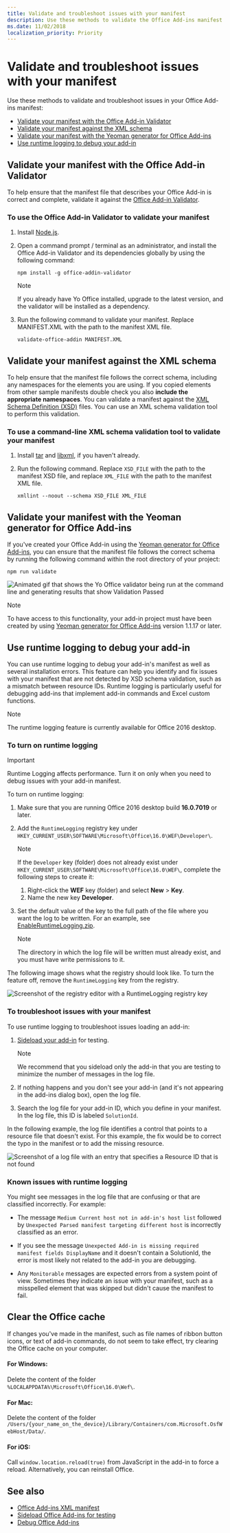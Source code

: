 ```yaml
---
title: Validate and troubleshoot issues with your manifest
description: Use these methods to validate the Office Add-ins manifest.
ms.date: 11/02/2018
localization_priority: Priority
---
```


# Validate and troubleshoot issues with your manifest

Use these methods to validate and troubleshoot issues in your Office Add-ins manifest: 

- [Validate your manifest with the Office Add-in Validator](#validate-your-manifest-with-the-office-add-in-validator)	
- [Validate your manifest against the XML schema](#validate-your-manifest-against-the-xml-schema)
- [Validate your manifest with the Yeoman generator for Office Add-ins](#validate-your-manifest-with-the-yeoman-generator-for-office-add-ins)
- [Use runtime logging to debug your add-in](#use-runtime-logging-to-debug-your-add-in)


## Validate your manifest with the Office Add-in Validator

To help ensure that the manifest file that describes your Office Add-in is correct and complete, validate it against the [Office Add-in Validator](https://github.com/OfficeDev/office-addin-validator).

### To use the Office Add-in Validator to validate your manifest

1. Install [Node.js](https://nodejs.org/download/). 

2. Open a command prompt / terminal as an administrator, and install the Office Add-in Validator and its dependencies globally by using the following command:

	```command line
	npm install -g office-addin-validator
	```
	
	> [!NOTE]
	> If you already have Yo Office installed, upgrade to the latest version, and the validator will be installed as a dependency.

3. Run the following command to validate your manifest. Replace MANIFEST.XML with the path to the manifest XML file.

	```command line
	validate-office-addin MANIFEST.XML
	```

## Validate your manifest against the XML schema

To help ensure that the manifest file follows the correct schema, including any namespaces for the elements you are using. If you copied elements from other sample manifests double check you also **include the appropriate namespaces**. You can validate a manifest against the [XML Schema Definition (XSD)](https://github.com/OfficeDev/office-js-docs-pr/tree/master/docs/overview/schemas) files. You can use an XML schema validation tool to perform this validation. 



### To use a command-line XML schema validation tool to validate your manifest

1.	Install [tar](https://www.gnu.org/software/tar/) and [libxml](http://xmlsoft.org/FAQ.html), if you haven't already.

2.	Run the following command. Replace `XSD_FILE` with the path to the manifest XSD file, and replace `XML_FILE` with the path to the manifest XML file.
	
	```command line
	xmllint --noout --schema XSD_FILE XML_FILE
	```

## Validate your manifest with the Yeoman generator for Office Add-ins

If you've created your Office Add-in using the [Yeoman generator for Office Add-ins](https://www.npmjs.com/package/generator-office), you can ensure that the manifest file follows the correct schema by running the following command within the root directory of your project:

```command line
npm run validate
```

![Animated gif that shows the Yo Office validator being run at the command line and generating results that show Validation Passed](../images/yo-office-validator.gif)

> [!NOTE]
> To have access to this functionality, your add-in project must have been created by using [Yeoman generator for Office Add-ins](https://www.npmjs.com/package/generator-office) version 1.1.17 or later.

## Use runtime logging to debug your add-in 

You can use runtime logging to debug your add-in's manifest as well as several installation errors. This feature can help you identify and fix issues with your manifest that are not detected by XSD schema validation, such as a mismatch between resource IDs. Runtime logging is particularly  useful for debugging add-ins that implement add-in commands and Excel custom functions.   

> [!NOTE]
> The runtime logging feature is currently available for Office 2016 desktop.

### To turn on runtime logging

> [!IMPORTANT]
> Runtime Logging affects performance. Turn it on only when you need to debug issues with your add-in manifest.

To turn on runtime logging:

1. Make sure that you are running Office 2016 desktop build **16.0.7019** or later. 

2. Add the `RuntimeLogging` registry key under `HKEY_CURRENT_USER\SOFTWARE\Microsoft\Office\16.0\WEF\Developer\`. 

    > [!NOTE]
    > If the `Developer` key (folder) does not already exist under `HKEY_CURRENT_USER\SOFTWARE\Microsoft\Office\16.0\WEF\`, complete the following steps to create it: 
	> 1. Right-click the **WEF** key (folder) and select **New** > **Key**.
	> 2. Name the new key **Developer**.

3. Set the default value of the key to the full path of the file where you want the log to be written. For an example, see [EnableRuntimeLogging.zip](https://github.com/OfficeDev/Office-Add-in-Commands-Samples/raw/master/Tools/RuntimeLogging/EnableRuntimeLogging.zip). 

    > [!NOTE]
    > The directory in which the log file will be written must already exist, and you must have write permissions to it. 
 
The following image shows what the registry should look like. To turn the feature off, remove the `RuntimeLogging` key from the registry. 

![Screenshot of the registry editor with a RuntimeLogging registry key](http://i.imgur.com/Sa9TyI6.png)


### To troubleshoot issues with your manifest

To use runtime logging to troubleshoot issues loading an add-in:
 
1. [Sideload your add-in](sideload-office-add-ins-for-testing.md) for testing. 

	> [!NOTE]
	> We recommend that you sideload only the add-in that you are testing to minimize the number of messages in the log file.

2. If nothing happens and you don't see your add-in (and it's not appearing in the add-ins dialog box), open the log file.

3. Search the log file for your add-in ID, which you define in your manifest. In the log file, this ID is labeled `SolutionId`. 

In the following example, the log file identifies a control that points to a resource file that doesn't exist. For this example, the fix would be to correct the typo in the manifest or to add the missing resource.

![Screenshot of a log file with an entry that specifies a Resource ID that is not found](http://i.imgur.com/f8bouLA.png) 

### Known issues with runtime logging

You might see messages in the log file that are confusing or that are classified incorrectly. For example:

- The message `Medium Current host not in add-in's host list` followed by `Unexpected Parsed manifest targeting different host` is incorrectly classified as an error.

- If you see the message `Unexpected Add-in is missing required manifest fields	DisplayName` and it doesn't contain a SolutionId, the error is most likely not related to the add-in you are debugging. 

- Any `Monitorable` messages are expected errors from a system point of view. Sometimes they indicate an issue with your manifest, such as a misspelled element that was skipped but didn't cause the manifest to fail. 

## Clear the Office cache

If changes you've made in the manifest, such as file names of ribbon button icons, or text of add-in commands, do not seem to take effect, try clearing the Office cache on your computer. 

#### For Windows:
Delete the content of the folder `%LOCALAPPDATA%\Microsoft\Office\16.0\Wef\`.

#### For Mac:
Delete the content of the folder `/Users/{your_name_on_the_device}/Library/Containers/com.Microsoft.OsfWebHost/Data/`.

#### For iOS:
Call `window.location.reload(true)` from JavaScript in the add-in to force a reload. Alternatively, you can reinstall Office.

## See also

- [Office Add-ins XML manifest](../develop/add-in-manifests.md)
- [Sideload Office Add-ins for testing](sideload-office-add-ins-for-testing.md)
- [Debug Office Add-ins](debug-add-ins-using-f12-developer-tools-on-windows-10.md)
